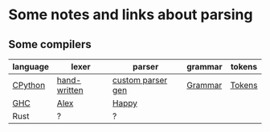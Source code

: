 # Some notes and links about parsing

## Some compilers

language | lexer | parser | grammar | tokens
---------|-------|--------|---------|--------
[CPython](https://github.com/python/cpython) | [hand-written](https://github.com/python/cpython/blob/master/Parser/tokenizer.c) | [custom parser gen](https://github.com/python/cpython/tree/master/Parser) | [Grammar](https://github.com/python/cpython/blob/master/Grammar/Grammar) | [Tokens](https://github.com/python/cpython/blob/master/Grammar/Tokens)
[GHC](https://github.com/ghc/ghc) | [Alex](https://github.com/ghc/ghc/blob/master/compiler/parser/Lexer.x) | [Happy](https://github.com/ghc/ghc/blob/master/compiler/parser/Parser.y)
Rust | ? | ?

